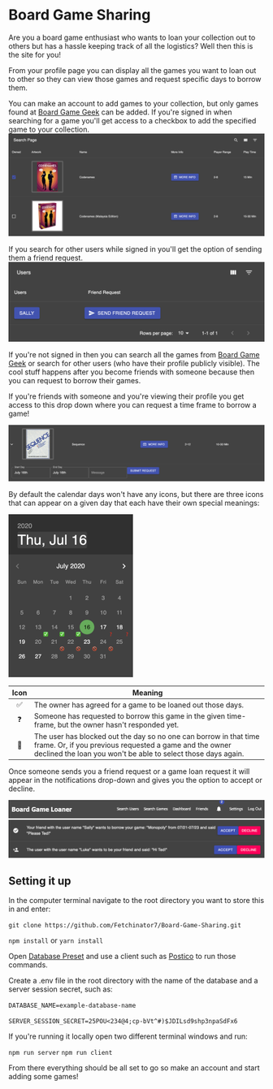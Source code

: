 # Board Game Sharing

Are you a board game enthusiast who wants to loan your collection out to others but has a hassle keeping track of all the logistics? Well then this is the site for you!

From your profile page you can display all the games you want to loan out to other so they can view those games and request specific days to borrow them.

You can make an account to add games to your collection, but only games found at [Board Game Geek](https://boardgamegeek.com/) can be added.
If you're signed in when searching for a game you'll get access to a checkbox to add the specified game to your collection.
![Search Games While Logged In](README-images/search-games-while-logged-in.png?raw=true)

If you search for other users while signed in you'll get the option of sending them a friend request.
![Search Games While Logged In](README-images/search-friends-while-logged-in.png?raw=true)

If you're not signed in then you can search all the games from [Board Game Geek](https://boardgamegeek.com/) or search for other users (who have their profile publicly visible).
The cool stuff happens after you become friends with someone because then you can request to borrow their games.

If you're friends with someone and you're viewing their profile you get access to this drop down where you can request a time frame to borrow a game!

![Game Dropdown](README-images/game-drop-down.png?raw=true)

By default the calendar days won't have any icons, but there are three icons that can appear on a given day that each have their own special meanings:

![Date Picker](README-images/date-picker.png)

|Icon|Meaning|
|:--:|-------|
|✅|The owner has agreed for a game to be loaned out those days.|
|❓|Someone has requested to borrow this game in the given time-frame, but the owner hasn't responded yet.|
|🚫|The user has blocked out the day so no one can borrow in that time frame. Or, if you previous requested a game and the owner declined the loan you won't be able to select those days again.|

Once someone sends you a friend request or a game loan request it will appear in the notifications drop-down and gives you the option to accept or decline.

![Date Picker](README-images/new-notifications.png)
![Date Picker](README-images/notifications.png)

## Setting it up

In the computer terminal navigate to the root directory you want to store this in and enter:

`git clone https://github.com/Fetchinator7/Board-Game-Sharing.git`

`npm install`
or
`yarn install`

Open [Database Preset](database.sql) and use a client such as [Postico](https://eggerapps.at/postico/) to run those commands.

Create a .env file in the root directory with the name of the database and a server session secret, such as:

`DATABASE_NAME=example-database-name`

`SERVER_SESSION_SECRET=25POU<234@4;cp-bVt^#)$JDILsd9shp3npaSdFx6`

If you're running it locally open two different terminal windows and run:

`npm run server` `npm run client`

From there everything should be all set to go so make an account and start adding some games!
